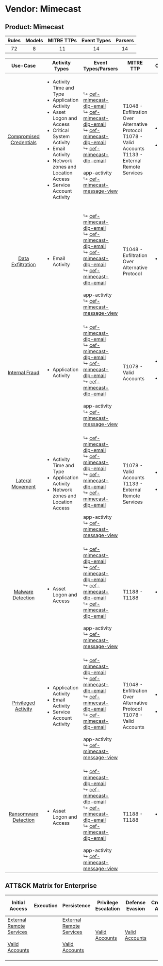 Vendor: Mimecast
================
Product: Mimecast
-----------------
| Rules | Models | MITRE TTPs | Event Types | Parsers |
|:-----:|:------:|:----------:|:-----------:|:-------:|
|  72   |   8    |     11     |     14      |   14    |

|                                 Use-Case                                  | Activity Types                                                                                                                                                                                                                           | Event Types/Parsers                                                                                                                                                                                                                                                                                                                                                                                                                                             | MITRE TTP                                                                                                        | Content                                              |
|:-------------------------------------------------------------------------:| ---------------------------------------------------------------------------------------------------------------------------------------------------------------------------------------------------------------------------------------- | --------------------------------------------------------------------------------------------------------------------------------------------------------------------------------------------------------------------------------------------------------------------------------------------------------------------------------------------------------------------------------------------------------------------------------------------------------------- | ---------------------------------------------------------------------------------------------------------------- | ---------------------------------------------------- |
| [Compromised Credentials](../UseCases/usecase_compromised_credentials.md) | <ul><li>Activity Time  and Type</li><li>Application Activity</li><li>Asset Logon and Access</li><li>Critical System Activity</li><li>Email Activity</li><li>Network zones and Location Access</li><li>Service Account Activity</li></ul> |  <br> ↳ [cef-mimecast-dlp-email](../Parsers/parserContent_cef-mimecast-dlp-email.md)<br> ↳ [cef-mimecast-dlp-email](../Parsers/parserContent_cef-mimecast-dlp-email.md)<br> ↳ [cef-mimecast-dlp-email](../Parsers/parserContent_cef-mimecast-dlp-email.md)<br> ↳ [cef-mimecast-dlp-email](../Parsers/parserContent_cef-mimecast-dlp-email.md)<br><br> app-activity<br> ↳ [cef-mimecast-message-view](../Parsers/parserContent_cef-mimecast-message-view.md)<br> | T1048 - Exfiltration Over Alternative Protocol<br>T1078 - Valid Accounts<br>T1133 - External Remote Services<br> | <ul><li>39 Rules</li></ul><ul><li>5 Models</li></ul> |
|       [Data Exfiltration](../UseCases/usecase_data_exfiltration.md)       | <ul><li>Email Activity</li></ul>                                                                                                                                                                                                         |  <br> ↳ [cef-mimecast-dlp-email](../Parsers/parserContent_cef-mimecast-dlp-email.md)<br> ↳ [cef-mimecast-dlp-email](../Parsers/parserContent_cef-mimecast-dlp-email.md)<br> ↳ [cef-mimecast-dlp-email](../Parsers/parserContent_cef-mimecast-dlp-email.md)<br> ↳ [cef-mimecast-dlp-email](../Parsers/parserContent_cef-mimecast-dlp-email.md)<br><br> app-activity<br> ↳ [cef-mimecast-message-view](../Parsers/parserContent_cef-mimecast-message-view.md)<br> | T1048 - Exfiltration Over Alternative Protocol<br>                                                               | <ul><li>3 Rules</li></ul>                            |
|          [Internal Fraud](../UseCases/usecase_internal_fraud.md)          | <ul><li>Application Activity</li></ul>                                                                                                                                                                                                   |  <br> ↳ [cef-mimecast-dlp-email](../Parsers/parserContent_cef-mimecast-dlp-email.md)<br> ↳ [cef-mimecast-dlp-email](../Parsers/parserContent_cef-mimecast-dlp-email.md)<br> ↳ [cef-mimecast-dlp-email](../Parsers/parserContent_cef-mimecast-dlp-email.md)<br> ↳ [cef-mimecast-dlp-email](../Parsers/parserContent_cef-mimecast-dlp-email.md)<br><br> app-activity<br> ↳ [cef-mimecast-message-view](../Parsers/parserContent_cef-mimecast-message-view.md)<br> | T1078 - Valid Accounts<br>                                                                                       | <ul><li>13 Rules</li></ul><ul><li>1 Models</li></ul> |
|        [Lateral Movement](../UseCases/usecase_lateral_movement.md)        | <ul><li>Activity Time  and Type</li><li>Application Activity</li><li>Network zones and Location Access</li></ul>                                                                                                                         |  <br> ↳ [cef-mimecast-dlp-email](../Parsers/parserContent_cef-mimecast-dlp-email.md)<br> ↳ [cef-mimecast-dlp-email](../Parsers/parserContent_cef-mimecast-dlp-email.md)<br> ↳ [cef-mimecast-dlp-email](../Parsers/parserContent_cef-mimecast-dlp-email.md)<br> ↳ [cef-mimecast-dlp-email](../Parsers/parserContent_cef-mimecast-dlp-email.md)<br><br> app-activity<br> ↳ [cef-mimecast-message-view](../Parsers/parserContent_cef-mimecast-message-view.md)<br> | T1078 - Valid Accounts<br>T1133 - External Remote Services<br>                                                   | <ul><li>6 Rules</li></ul><ul><li>1 Models</li></ul>  |
|       [Malware Detection](../UseCases/usecase_malware_detection.md)       | <ul><li>Asset Logon and Access</li></ul>                                                                                                                                                                                                 |  <br> ↳ [cef-mimecast-dlp-email](../Parsers/parserContent_cef-mimecast-dlp-email.md)<br> ↳ [cef-mimecast-dlp-email](../Parsers/parserContent_cef-mimecast-dlp-email.md)<br> ↳ [cef-mimecast-dlp-email](../Parsers/parserContent_cef-mimecast-dlp-email.md)<br> ↳ [cef-mimecast-dlp-email](../Parsers/parserContent_cef-mimecast-dlp-email.md)<br><br> app-activity<br> ↳ [cef-mimecast-message-view](../Parsers/parserContent_cef-mimecast-message-view.md)<br> | T1188 - T1188<br>                                                                                                | <ul><li>3 Rules</li></ul>                            |
|     [Privileged Activity](../UseCases/usecase_privileged_activity.md)     | <ul><li>Application Activity</li><li>Email Activity</li><li>Service Account Activity</li></ul>                                                                                                                                           |  <br> ↳ [cef-mimecast-dlp-email](../Parsers/parserContent_cef-mimecast-dlp-email.md)<br> ↳ [cef-mimecast-dlp-email](../Parsers/parserContent_cef-mimecast-dlp-email.md)<br> ↳ [cef-mimecast-dlp-email](../Parsers/parserContent_cef-mimecast-dlp-email.md)<br> ↳ [cef-mimecast-dlp-email](../Parsers/parserContent_cef-mimecast-dlp-email.md)<br><br> app-activity<br> ↳ [cef-mimecast-message-view](../Parsers/parserContent_cef-mimecast-message-view.md)<br> | T1048 - Exfiltration Over Alternative Protocol<br>T1078 - Valid Accounts<br>                                     | <ul><li>5 Rules</li></ul><ul><li>1 Models</li></ul>  |
|    [Ransomware Detection](../UseCases/usecase_ransomware_detection.md)    | <ul><li>Asset Logon and Access</li></ul>                                                                                                                                                                                                 |  <br> ↳ [cef-mimecast-dlp-email](../Parsers/parserContent_cef-mimecast-dlp-email.md)<br> ↳ [cef-mimecast-dlp-email](../Parsers/parserContent_cef-mimecast-dlp-email.md)<br> ↳ [cef-mimecast-dlp-email](../Parsers/parserContent_cef-mimecast-dlp-email.md)<br> ↳ [cef-mimecast-dlp-email](../Parsers/parserContent_cef-mimecast-dlp-email.md)<br><br> app-activity<br> ↳ [cef-mimecast-message-view](../Parsers/parserContent_cef-mimecast-message-view.md)<br> | T1188 - T1188<br>                                                                                                | <ul><li>3 Rules</li></ul>                            |

ATT&CK Matrix for Enterprise
----------------------------
| Initial Access                                                                                                                                   | Execution | Persistence                                                                                                                                      | Privilege Escalation                                                | Defense Evasion                                                     | Credential Access | Discovery | Lateral Movement | Collection | Command and Control | Exfiltration                                                                                | Impact |
| ------------------------------------------------------------------------------------------------------------------------------------------------ | --------- | ------------------------------------------------------------------------------------------------------------------------------------------------ | ------------------------------------------------------------------- | ------------------------------------------------------------------- | ----------------- | --------- | ---------------- | ---------- | ------------------- | ------------------------------------------------------------------------------------------- | ------ |
| [External Remote Services](https://attack.mitre.org/techniques/T1133)<br><br>[Valid Accounts](https://attack.mitre.org/techniques/T1078)<br><br> |           | [External Remote Services](https://attack.mitre.org/techniques/T1133)<br><br>[Valid Accounts](https://attack.mitre.org/techniques/T1078)<br><br> | [Valid Accounts](https://attack.mitre.org/techniques/T1078)<br><br> | [Valid Accounts](https://attack.mitre.org/techniques/T1078)<br><br> |                   |           |                  |            |                     | [Exfiltration Over Alternative Protocol](https://attack.mitre.org/techniques/T1048)<br><br> |        |